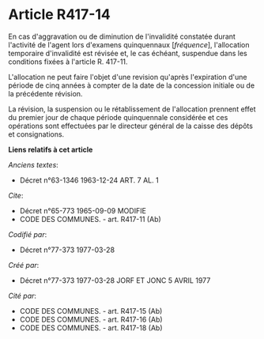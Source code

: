 # Article R417-14

En cas d'aggravation ou de diminution de l'invalidité constatée durant l'activité de l'agent lors d'examens quinquennaux
[*fréquence*], l'allocation temporaire d'invalidité est révisée et, le cas échéant, suspendue dans les conditions fixées à
l'article R. 417-11.

L'allocation ne peut faire l'objet d'une revision qu'après l'expiration d'une période de cinq années à compter de la date de
la concession initiale ou de la précédente révision.

La révision, la suspension ou le rétablissement de l'allocation prennent effet du premier jour de chaque période quinquennale
considérée et ces opérations sont effectuées par le directeur général de la caisse des dépôts et consignations.

**Liens relatifs à cet article**

_Anciens textes_:

  - Décret n°63-1346 1963-12-24 ART. 7 AL. 1

_Cite_:

  - Décret n°65-773 1965-09-09 MODIFIE
  - CODE DES COMMUNES. - art. R417-11 (Ab)

_Codifié par_:

  - Décret n°77-373 1977-03-28

_Créé par_:

  - Décret n°77-373 1977-03-28 JORF ET JONC 5 AVRIL 1977

_Cité par_:

  - CODE DES COMMUNES. - art. R417-15 (Ab)
  - CODE DES COMMUNES. - art. R417-16 (Ab)
  - CODE DES COMMUNES. - art. R417-18 (Ab)
